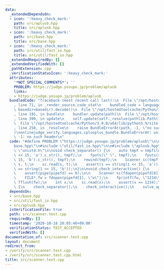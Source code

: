 ```yaml
---
data:
  _extendedDependsOn:
  - icon: ':heavy_check_mark:'
    path: src/aplusb.hpp
    title: src/aplusb.hpp
  - icon: ':heavy_check_mark:'
    path: src/base.hpp
    title: src/base.hpp
  - icon: ':heavy_check_mark:'
    path: src/util/fast_io.hpp
    title: src/util/fast_io.hpp
  _extendedRequiredBy: []
  _extendedVerifiedWith: []
  _pathExtension: cpp
  _verificationStatusIcon: ':heavy_check_mark:'
  attributes:
    '*NOT_SPECIAL_COMMENTS*': ''
    PROBLEM: https://judge.yosupo.jp/problem/aplusb
    links:
    - https://judge.yosupo.jp/problem/aplusb
  bundledCode: "Traceback (most recent call last):\n  File \"/opt/hostedtoolcache/Python/3.9.0/x64/lib/python3.9/site-packages/onlinejudge_verify/documentation/build.py\"\
    , line 71, in _render_source_code_stat\n    bundled_code = language.bundle(stat.path,\
    \ basedir=basedir).decode()\n  File \"/opt/hostedtoolcache/Python/3.9.0/x64/lib/python3.9/site-packages/onlinejudge_verify/languages/cplusplus.py\"\
    , line 191, in bundle\n    bundler.update(path)\n  File \"/opt/hostedtoolcache/Python/3.9.0/x64/lib/python3.9/site-packages/onlinejudge_verify/languages/cplusplus_bundle.py\"\
    , line 399, in update\n    self.update(self._resolve(pathlib.Path(included), included_from=path))\n\
    \  File \"/opt/hostedtoolcache/Python/3.9.0/x64/lib/python3.9/site-packages/onlinejudge_verify/languages/cplusplus_bundle.py\"\
    , line 258, in _resolve\n    raise BundleErrorAt(path, -1, \"no such header\"\
    )\nonlinejudge_verify.languages.cplusplus_bundle.BundleErrorAt: unistd.h: line\
    \ -1: no such header\n"
  code: "#define PROBLEM \"https://judge.yosupo.jp/problem/aplusb\"\n\n#include \"\
    base.hpp\"\n#include \"util/fast_io.hpp\"\n\n#include \"aplusb.hpp\"\n#include\
    \ \"unistd.h\"\n\nvoid check_separator() {\n    auto tmpf = tmpfile();\n    fputs(string(1\
    \ << 15, 'a').c_str(), tmpf);\n    fputs(\" \", tmpf);\n    fputs(string(1 <<\
    \ 15, 'b').c_str(), tmpf);\n    rewind(tmpf);\n    Scanner sc(tmpf);\n    string\
    \ s, t;\n    sc.read(s, t);\n    assert(s == string(1 << 15, 'a'));\n    assert(t\
    \ == string(1 << 15, 'b'));\n}\n\nvoid check_interactive() {\n    int pipefd[2];\n\
    \    assert(pipe(pipefd) == 0);\n\n    Scanner sc(fdopen(pipefd[0], \"r\"));\n\
    \    FILE* fw = fdopen(pipefd[1], \"w\");\n    fprintf(fw, \"1234\\n\");\n   \
    \ fflush(fw);\n    int x;\n    sc.read(x);\n    assert(x == 1234);\n}\n\nint main()\
    \ {\n    check_separator();\n    check_interactive();\n    solve_aplusb();\n}\n"
  dependsOn:
  - src/base.hpp
  - src/util/fast_io.hpp
  - src/aplusb.hpp
  isVerificationFile: true
  path: src/scanner.test.cpp
  requiredBy: []
  timestamp: '2020-10-18 20:05:46+09:00'
  verificationStatus: TEST_ACCEPTED
  verifiedWith: []
documentation_of: src/scanner.test.cpp
layout: document
redirect_from:
- /verify/src/scanner.test.cpp
- /verify/src/scanner.test.cpp.html
title: src/scanner.test.cpp
---
```

